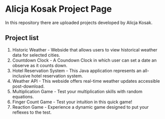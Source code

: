 # Alicja Kosak Project Page

In this repository there are uploaded projects developed by Alicja Kosak.



## Project list

1. Historic Weather - Webside that allows users to view historical weather data for selected cities.
2. Countdown Clock - A Coundown Clock in which user can set a date an observe as it counts down.
3. Hotel Reservation System - This Java application represents an all-inclusive hotel reservation system.
4. Weather API - This webside offers real-time weather updates accessible post-download.
5. Multiplication Game - Test your multiplication skills with random equations.
6. Finger Count Game - Test your intuition in this quick game!
7. Reaction Game - Experience a dynamic game designed to put your reflexes to the test.

